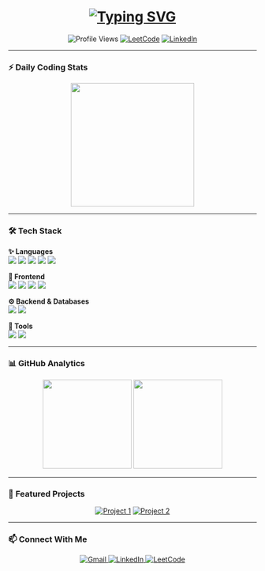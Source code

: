 <h1 align="center">
  <a href="https://git.io/typing-svg">
    <img src="https://readme-typing-svg.demolab.com?font=Fira+Code&weight=600&size=30&duration=4000&pause=1000&color=22D3EE&center=true&vCenter=true&width=600&lines=%F0%9F%91%8B+Hello+World!+I'm+Ajay+Prasath;%F0%9F%9A%80+Full-Stack+Developer;%F0%9F%92%BB+Code+Enthusiast;%F0%9F%A7%A0+Problem+Solver;%E2%9C%A8+From+India" alt="Typing SVG" />
  </a>
</h1>

<p align="center">
  <img src="https://komarev.com/ghpvc/?username=ajay20050412&label=Profile%20Views&color=0e75b6&style=flat" alt="Profile Views" /> 
  <a href="https://leetcode.com/ajayprasath2005/"><img src="https://img.shields.io/badge/LeetCode-000000?style=flat&logo=LeetCode&logoColor=#d16c06" alt="LeetCode"/></a>
  <a href="https://linkedin.com/in/ajay-prasath-4b76872b1"><img src="https://img.shields.io/badge/LinkedIn-0077B5?style=flat&logo=linkedin&logoColor=white" alt="LinkedIn"/></a>
</p>

---

### ⚡ **Daily Coding Stats**
<p align="center">
  <img src="https://streak-stats.demolab.com?user=ajay20050412&theme=react&border_radius=10&date_format=M%20j%5B%2C%20Y%5D&fire=FF0000&ring=52DD7C&currStreakLabel=52DD7C" height="250"/>
</p>

---

### 🛠️ **Tech Stack**

<p align="center">
  
**✨ Languages**  
<img src="https://img.shields.io/badge/-C-00599C?style=for-the-badge&logo=c&logoColor=white&labelColor=black" />
<img src="https://img.shields.io/badge/-C++-00599C?style=for-the-badge&logo=c%2B%2B&logoColor=white&labelColor=black" />
<img src="https://img.shields.io/badge/-Python-3776AB?style=for-the-badge&logo=python&logoColor=white&labelColor=black" />
<img src="https://img.shields.io/badge/-Java-ED8B00?style=for-the-badge&logo=openjdk&logoColor=white&labelColor=black" />
<img src="https://img.shields.io/badge/-JavaScript-F7DF1E?style=for-the-badge&logo=javascript&logoColor=black&labelColor=black" />

**🎨 Frontend**  
<img src="https://img.shields.io/badge/-HTML5-E34F26?style=for-the-badge&logo=html5&logoColor=white&labelColor=black" />
<img src="https://img.shields.io/badge/-CSS3-1572B6?style=for-the-badge&logo=css3&logoColor=white&labelColor=black" />
<img src="https://img.shields.io/badge/-React-20232A?style=for-the-badge&logo=react&logoColor=61DAFB&labelColor=black" />
<img src="https://img.shields.io/badge/-Tailwind_CSS-38B2AC?style=for-the-badge&logo=tailwind-css&logoColor=white&labelColor=black" />

**⚙️ Backend & Databases**  
<img src="https://img.shields.io/badge/-Node.js-43853D?style=for-the-badge&logo=node.js&logoColor=white&labelColor=black" />
<img src="https://img.shields.io/badge/-MongoDB-4EA94B?style=for-the-badge&logo=mongodb&logoColor=white&labelColor=black" />

**🔧 Tools**  
<img src="https://img.shields.io/badge/-Electron-2B2E3A?style=for-the-badge&logo=electron&logoColor=9FEAF9&labelColor=black" />
<img src="https://img.shields.io/badge/-Git-F05032?style=for-the-badge&logo=git&logoColor=white&labelColor=black" />

</p>

---

### 📊 **GitHub Analytics**

<div align="center">
  <img height="180" src="https://github-readme-stats.vercel.app/api?username=ajay20050412&show_icons=true&theme=react&include_all_commits=true&count_private=true&hide_border=true"/>
  <img height="180" src="https://github-readme-stats.vercel.app/api/top-langs/?username=ajay20050412&layout=compact&theme=react&langs_count=8&hide_border=true"/>
</div>

---

### 🌟 **Featured Projects**

<!-- Replace with your actual projects -->
<div align="center">
  
[![Project 1](https://github-readme-stats.vercel.app/api/pin/?username=ajay20050412&repo=REPO_NAME&theme=react)](https://github.com/ajay20050412/REPO_NAME)
[![Project 2](https://github-readme-stats.vercel.app/api/pin/?username=ajay20050412&repo=REPO_NAME&theme=react)](https://github.com/ajay20050412/REPO_NAME)

</div>

---

### 📫 **Connect With Me**

<p align="center">
  <a href="mailto:Ajayprasath20050412@gmail.com">
    <img src="https://img.shields.io/badge/Gmail-D14836?style=for-the-badge&logo=gmail&logoColor=white&labelColor=black" alt="Gmail"/>
  </a>
  <a href="https://linkedin.com/in/ajay-prasath-4b76872b1">
    <img src="https://img.shields.io/badge/LinkedIn-0077B5?style=for-the-badge&logo=linkedin&logoColor=white&labelColor=black" alt="LinkedIn"/>
  </a>
  <a href="https://leetcode.com/ajayprasath2005/">
    <img src="https://img.shields.io/badge/-LeetCode-FFA116?style=for-the-badge&logo=LeetCode&logoColor=black&labelColor=black" alt="LeetCode"/>
  </a>
</p>

